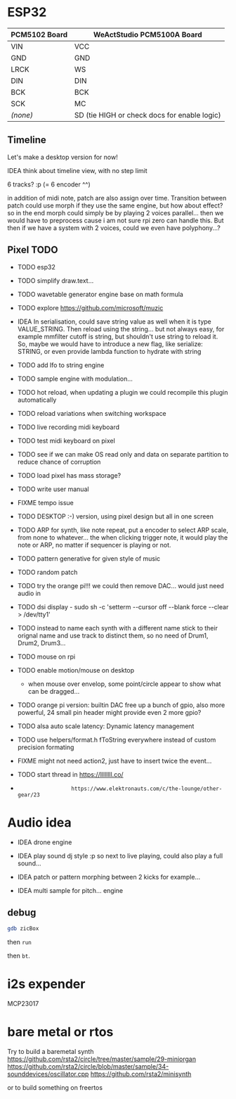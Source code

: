 # ESP32

| PCM5102 Board | WeActStudio PCM5100A Board                   |
| ------------- | -------------------------------------------- |
| VIN           | VCC                                          |
| GND           | GND                                          |
| LRCK          | WS                                           |
| DIN           | DIN                                          |
| BCK           | BCK                                          |
| SCK           | MC                                           |
| *(none)*      | SD (tie HIGH or check docs for enable logic) |

## Timeline

Let's make a desktop version for now!

IDEA think about timeline view, with no step limit

6 tracks? :p (= 6 encoder ^^)

in addition of midi note, patch are also assign over time. Transition between patch could use morph if they use the same engine, but how about effect? so in the end morph could simply be by playing 2 voices parallel... then we would have to preprocess cause i am not sure rpi zero can handle this.
But then if we have a system with 2 voices, could we even have polyphony...?

## Pixel TODO

- TODO esp32

- TODO simplify draw.text...

- TODO wavetable generator engine base on math formula

- TODO explore https://github.com/microsoft/muzic

- IDEA In serialisation, could save string value as well when it is type VALUE_STRING. Then reload using the string... but not always easy, for example mmfilter cutoff is string, but shouldn't use string to reload it. So, maybe we would have to introduce a new flag, like serialize: STRING, or even provide lambda function to hydrate with string

- TODO add lfo to string engine

- TODO sample engine with modulation...

- TODO hot reload, when updating a plugin we could recompile this plugin automatically

- TODO reload variations when switching workspace

- TODO live recording midi keyboard
- TODO test midi keyboard on pixel

- TODO see if we can make OS read only and data on separate partition to reduce chance of corruption

- TODO load pixel has mass storage?

- TODO write user manual

- FIXME tempo issue

- TODO DESKTOP :-) version, using pixel design but all in one screen

- TODO ARP for synth, like note repeat, put a encoder to select ARP scale, from none to whatever... the when clicking trigger note, it would play the note or ARP, no matter if sequencer is playing or not.

- TODO pattern generative for given style of music
- TODO random patch

- TODO try the orange pi!!! we could then remove DAC... would just need audio in

- TODO dsi display
      - sudo sh -c 'setterm --cursor off --blank force --clear > /dev/tty1'

- TODO instead to name each synth with a different name stick to their orignal name and use track to distinct them, so no need of Drum1, Drum2, Drum3...

- TODO mouse on rpi
- TODO enable motion/mouse on desktop
  - when mouse over envelop, some point/circle appear to show what can be dragged...

- TODO orange pi version: builtin DAC free up a bunch of gpio, also more powerful, 24 small pin header might provide even 2 more gpio?

- TODO alsa auto scale latency: Dynamic latency management

- TODO use helpers/format.h fToString everywhere instead of custom precision formating

- FIXME might not need action2, just have to insert twice the event...

- TODO start thread in https://llllllll.co/
-                      https://www.elektronauts.com/c/the-lounge/other-gear/23

# Audio idea

- IDEA drone engine

- IDEA play sound dj style :p so next to live playing, could also play a full sound...

- IDEA patch or pattern morphing between 2 kicks for example...

- IDEA multi sample for pitch... engine

## debug

```sh
gdb zicBox
```

then `run`


then `bt`.

# i2s expender

MCP23017

# bare metal or rtos

Try to build a baremetal synth https://github.com/rsta2/circle/tree/master/sample/29-miniorgan
                               https://github.com/rsta2/circle/blob/master/sample/34-sounddevices/oscillator.cpp
                               https://github.com/rsta2/minisynth

or to build something on freertos